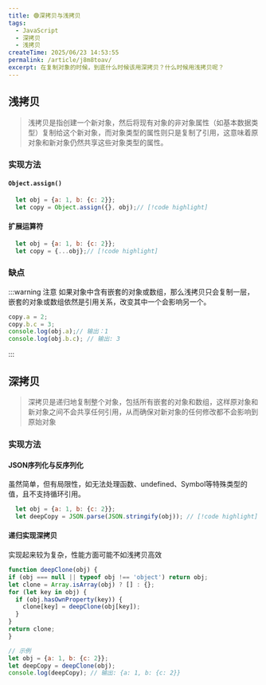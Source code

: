 ```yaml
---
title: 🟢深拷贝与浅拷贝
tags:
  - JavaScript
  - 深拷贝
  - 浅拷贝
createTime: 2025/06/23 14:53:55
permalink: /article/j8m8toav/
excerpt: 在复制对象的时候，到底什么时候该用深拷贝？什么时候用浅拷贝呢？
---
```

## 浅拷贝

>浅拷贝是指创建一个新对象，然后将现有对象的非对象属性（如基本数据类型）复制给这个新对象，而对象类型的属性则只是复制了引用，这意味着原对象和新对象仍然共享这些对象类型的属性。

### 实现方法
#### `Object.assign()`
```js
  let obj = {a: 1, b: {c: 2}};
  let copy = Object.assign({}, obj);// [!code highlight]
```
#### 扩展运算符

```js
  let obj = {a: 1, b: {c: 2}};
  let copy = {...obj};// [!code highlight]
```

### 缺点

:::warning 注意
如果对象中含有嵌套的对象或数组，那么浅拷贝只会复制一层，嵌套的对象或数组依然是引用关系，改变其中一个会影响另一个。
```js
copy.a = 2;
copy.b.c = 3;
console.log(obj.a);// 输出：1
console.log(obj.b.c); // 输出: 3
```
:::


## 深拷贝
>深拷贝是递归地复制整个对象，包括所有嵌套的对象和数组，这样原对象和新对象之间不会共享任何引用，从而确保对新对象的任何修改都不会影响到原始对象

### 实现方法

#### JSON序列化与反序列化
  虽然简单，但有局限性，如无法处理函数、undefined、Symbol等特殊类型的值，且不支持循环引用。
```js
  let obj = {a: 1, b: {c: 2}};
  let deepCopy = JSON.parse(JSON.stringify(obj)); // [!code highlight]
```

#### 递归实现深拷贝
  实现起来较为复杂，性能方面可能不如浅拷贝高效
  ```js
  function deepClone(obj) {
  if (obj === null || typeof obj !== 'object') return obj;
  let clone = Array.isArray(obj) ? [] : {};
  for (let key in obj) {
    if (obj.hasOwnProperty(key)) {
      clone[key] = deepClone(obj[key]);
    }
  }
  return clone;
}

// 示例
let obj = {a: 1, b: {c: 2}};
let deepCopy = deepClone(obj);
console.log(deepCopy); // 输出: {a: 1, b: {c: 2}}
  ```